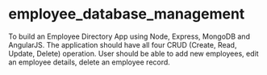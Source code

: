 # employee_database_management
To build an Employee Directory App using Node, Express, MongoDB and AngularJS. The application should have all four CRUD (Create, Read, Update, Delete) operation. User should be able to add new employees, edit an employee details, delete an employee record. 
